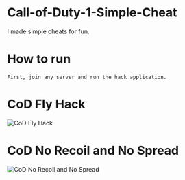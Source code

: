 # Call-of-Duty-1-Simple-Cheat
I made simple cheats for fun.

# How to run

`First, join any server and run the hack application.`

# CoD Fly Hack
![CoD Fly Hack](https://github.com/fionnlee/Call-of-Duty-1-Simple-Cheat/blob/main/screenshots/flyhack.jpg)

# CoD No Recoil and No Spread

![CoD No Recoil and No Spread](https://github.com/fionnlee/Call-of-Duty-1-Simple-Cheat/blob/main/screenshots/no-recoil-%26-no-spread.jpg)


